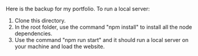 Here is the backup for my portfolio.
To run a local server:
1. Clone this directory.
2. In the root folder, use the command "npm install" to install all the node dependencies.
3. Use the command "npm run start" and it should run a local server on your machine and load the website. 
